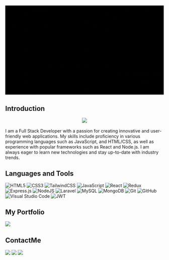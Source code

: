 ![Alt Text](./gif/Coding....gif)


## Introduction

<p align="center">
<p align="center">
<img src="https://readme-typing-svg.demolab.com/?font=&pause=1000&color=F7F7F7&random=false&width=435&lines=Hi!+My+name+is+Anass+Zarioh+%F0%9F%91%8B;I%27m+a+Full+Stack+Developer+%F0%9F%92%BB" /></a>
</p>
</p>
I am a Full Stack Developer with a passion for creating innovative and user-friendly web applications. My skills include proficiency in various programming languages such as JavaScript, and HTML/CSS, as well as experience with popular frameworks such as React and Node.js. I am always eager to learn new technologies and stay up-to-date with industry trends.




## Languages and Tools

![HTML5](https://img.shields.io/badge/html5-%23E34F26.svg?style=for-the-badge&logo=html5&logoColor=white)
![CSS3](https://img.shields.io/badge/css3-%231572B6.svg?style=for-the-badge&logo=css3&logoColor=white)
![TailwindCSS](https://img.shields.io/badge/tailwindcss-%2338B2AC.svg?style=for-the-badge&logo=tailwind-css&logoColor=white)
![JavaScript](https://img.shields.io/badge/javascript-%23323330.svg?style=for-the-badge&logo=javascript&logoColor=%23F7DF1E)
![React](https://img.shields.io/badge/react-%2320232a.svg?style=for-the-badge&logo=react&logoColor=%2361DAFB)
![Redux](https://img.shields.io/badge/redux-%23593d88.svg?style=for-the-badge&logo=redux&logoColor=white)
![Express.js](https://img.shields.io/badge/express.js-%23404d59.svg?style=for-the-badge&logo=express&logoColor=%2361DAFB)
![NodeJS](https://img.shields.io/badge/node.js-6DA55F?style=for-the-badge&logo=node.js&logoColor=white)
![Laravel](https://img.shields.io/badge/laravel-EF4131?style=for-the-badge&logo=laravel&logoColor=white)
![MySQL](https://img.shields.io/badge/mysql-%2300f.svg?style=for-the-badge&logo=mysql&logoColor=white)
![MongoDB](https://img.shields.io/badge/MongoDB-%234ea94b.svg?style=for-the-badge&logo=mongodb&logoColor=white)
![Git](https://img.shields.io/badge/git-%23F05033.svg?style=for-the-badge&logo=git&logoColor=white)
![GitHub](https://img.shields.io/badge/github-%23121011.svg?style=for-the-badge&logo=github&logoColor=white)
![Visual Studio Code](https://img.shields.io/badge/Visual%20Studio%20Code-0078d7.svg?style=for-the-badge&logo=visual-studio-code&logoColor=white)
![JWT](https://img.shields.io/badge/JWT-black?style=for-the-badge&logo=JSON%20web%20tokens)




## My Portfolio

[<img src="https://img.shields.io/badge/Portfolio-%23000000.svg?style=for-the-badge&logo=dependabot"/>](https://anasszarioh.onrender.com/)




## ContactMe

[<img src="https://img.shields.io/badge/LinkedIn-blue?style=for-the-badge&logo=linkedin&logoColor=white"/>](https://www.linkedin.com/in/raul-jimenez-778b2a196/)
[<img src="https://img.shields.io/badge/github-brown?style=for-the-badge&logo=github&logoColor=white"/>](https://github.com/Anass-Zar)
[<img src="https://img.shields.io/badge/Gmail-red?style=for-the-badge&logo=gmail&logoColor=white"/>](mailto:anasszarioh10@gmail.com)


